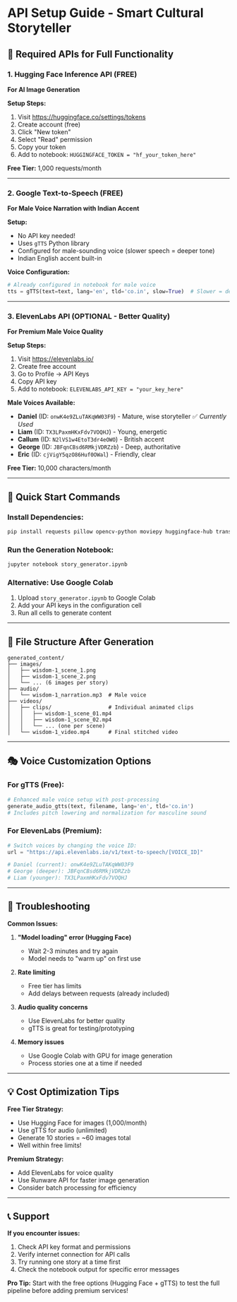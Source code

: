 # API Setup Guide - Smart Cultural Storyteller

## 🎯 Required APIs for Full Functionality

### 1. Hugging Face Inference API (FREE) 
**For AI Image Generation**

**Setup Steps:**
1. Visit https://huggingface.co/settings/tokens
2. Create account (free)
3. Click "New token" 
4. Select "Read" permission
5. Copy your token
6. Add to notebook: `HUGGINGFACE_TOKEN = "hf_your_token_here"`

**Free Tier:** 1,000 requests/month

---

### 2. Google Text-to-Speech (FREE)
**For Male Voice Narration with Indian Accent**

**Setup:**
- No API key needed!
- Uses `gTTS` Python library
- Configured for male-sounding voice (slower speech = deeper tone)
- Indian English accent built-in

**Voice Configuration:**
```python
# Already configured in notebook for male voice
tts = gTTS(text=text, lang='en', tld='co.in', slow=True)  # Slower = deeper/masculine
```

---

### 3. ElevenLabs API (OPTIONAL - Better Quality)
**For Premium Male Voice Quality**

**Setup Steps:**
1. Visit https://elevenlabs.io/
2. Create free account
3. Go to Profile → API Keys
4. Copy API key
5. Add to notebook: `ELEVENLABS_API_KEY = "your_key_here"`

**Male Voices Available:**
- **Daniel** (ID: `onwK4e9ZLuTAKqWW03F9`) - Mature, wise storyteller ✅ *Currently Used*
- **Liam** (ID: `TX3LPaxmHKxFdv7VOQHJ`) - Young, energetic
- **Callum** (ID: `N2lVS1w4EtoT3dr4eOWO`) - British accent
- **George** (ID: `JBFqnCBsd6RMkjVDRZzb`) - Deep, authoritative
- **Eric** (ID: `cjVigY5qzO86Huf0OWal`) - Friendly, clear

**Free Tier:** 10,000 characters/month

---

## 🚀 Quick Start Commands

### Install Dependencies:
```bash
pip install requests pillow opencv-python moviepy huggingface-hub transformers torch diffusers elevenlabs gTTS pydub gradio
```

### Run the Generation Notebook:
```bash
jupyter notebook story_generator.ipynb
```

### Alternative: Use Google Colab
1. Upload `story_generator.ipynb` to Google Colab
2. Add your API keys in the configuration cell
3. Run all cells to generate content

---

## 📁 File Structure After Generation

```
generated_content/
├── images/
│   ├── wisdom-1_scene_1.png
│   ├── wisdom-1_scene_2.png
│   └── ... (6 images per story)
├── audio/
│   └── wisdom-1_narration.mp3  # Male voice
├── videos/
│   ├── clips/                  # Individual animated clips
│   │   ├── wisdom-1_scene_01.mp4
│   │   ├── wisdom-1_scene_02.mp4
│   │   └── ... (one per scene)
│   └── wisdom-1_video.mp4      # Final stitched video
```

---

## 🎭 Voice Customization Options

### For gTTS (Free):
```python
# Enhanced male voice setup with post-processing
generate_audio_gtts(text, filename, lang='en', tld='co.in')  
# Includes pitch lowering and normalization for masculine sound
```

### For ElevenLabs (Premium):
```python
# Switch voices by changing the voice ID:
url = "https://api.elevenlabs.io/v1/text-to-speech/[VOICE_ID]"

# Daniel (current): onwK4e9ZLuTAKqWW03F9
# George (deeper): JBFqnCBsd6RMkjVDRZzb  
# Liam (younger): TX3LPaxmHKxFdv7VOQHJ
```

---

## 🔧 Troubleshooting

**Common Issues:**

1. **"Model loading" error (Hugging Face)**
   - Wait 2-3 minutes and try again
   - Model needs to "warm up" on first use

2. **Rate limiting**
   - Free tier has limits
   - Add delays between requests (already included)

3. **Audio quality concerns**
   - Use ElevenLabs for better quality
   - gTTS is great for testing/prototyping

4. **Memory issues**
   - Use Google Colab with GPU for image generation
   - Process stories one at a time if needed

---

## 💡 Cost Optimization Tips

**Free Tier Strategy:**
- Use Hugging Face for images (1,000/month)
- Use gTTS for audio (unlimited)
- Generate 10 stories = ~60 images total
- Well within free limits!

**Premium Strategy:**
- Add ElevenLabs for voice quality
- Use Runware API for faster image generation
- Consider batch processing for efficiency

---

## 📞 Support

**If you encounter issues:**
1. Check API key format and permissions
2. Verify internet connection for API calls
3. Try running one story at a time first
4. Check the notebook output for specific error messages

**Pro Tip:** Start with the free options (Hugging Face + gTTS) to test the full pipeline before adding premium services!
